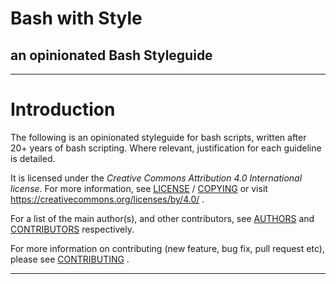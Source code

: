 # Bash with Style
## an opinionated Bash Styleguide

----
# Introduction

The following is an opinionated styleguide for bash scripts, written after 20+
years of bash scripting. Where relevant, justification for each guideline is
detailed.

It is licensed under the _Creative Commons Attribution 4.0 International
license_. For more information, see [LICENSE](LICENSE) / [COPYING](COPYING) or
visit https://creativecommons.org/licenses/by/4.0/ .

For a list of the main author(s), and other contributors, see
[AUTHORS](AUTHORS.md) and [CONTRIBUTORS](CONTRIBUTORS.md) respectively.

For more information on contributing (new feature, bug fix, pull request etc),
please see [CONTRIBUTING](CONTRIBUTING.md) .

----
[//]: # ( vim: set ts=4 sw=4 et cindent tw=80 ai si syn=markdown ft=markdown: )

